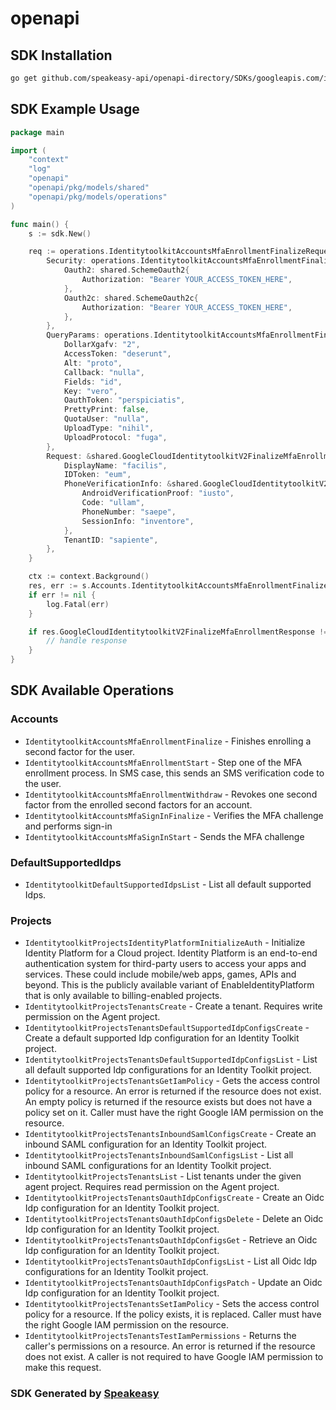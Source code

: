 # openapi

<!-- Start SDK Installation -->
## SDK Installation

```bash
go get github.com/speakeasy-api/openapi-directory/SDKs/googleapis.com/identitytoolkit/v2/go
```
<!-- End SDK Installation -->

## SDK Example Usage
<!-- Start SDK Example Usage -->
```go
package main

import (
    "context"
    "log"
    "openapi"
    "openapi/pkg/models/shared"
    "openapi/pkg/models/operations"
)

func main() {
    s := sdk.New()

    req := operations.IdentitytoolkitAccountsMfaEnrollmentFinalizeRequest{
        Security: operations.IdentitytoolkitAccountsMfaEnrollmentFinalizeSecurity{
            Oauth2: shared.SchemeOauth2{
                Authorization: "Bearer YOUR_ACCESS_TOKEN_HERE",
            },
            Oauth2c: shared.SchemeOauth2c{
                Authorization: "Bearer YOUR_ACCESS_TOKEN_HERE",
            },
        },
        QueryParams: operations.IdentitytoolkitAccountsMfaEnrollmentFinalizeQueryParams{
            DollarXgafv: "2",
            AccessToken: "deserunt",
            Alt: "proto",
            Callback: "nulla",
            Fields: "id",
            Key: "vero",
            OauthToken: "perspiciatis",
            PrettyPrint: false,
            QuotaUser: "nulla",
            UploadType: "nihil",
            UploadProtocol: "fuga",
        },
        Request: &shared.GoogleCloudIdentitytoolkitV2FinalizeMfaEnrollmentRequest{
            DisplayName: "facilis",
            IDToken: "eum",
            PhoneVerificationInfo: &shared.GoogleCloudIdentitytoolkitV2FinalizeMfaPhoneRequestInfo{
                AndroidVerificationProof: "iusto",
                Code: "ullam",
                PhoneNumber: "saepe",
                SessionInfo: "inventore",
            },
            TenantID: "sapiente",
        },
    }

    ctx := context.Background()
    res, err := s.Accounts.IdentitytoolkitAccountsMfaEnrollmentFinalize(ctx, req)
    if err != nil {
        log.Fatal(err)
    }

    if res.GoogleCloudIdentitytoolkitV2FinalizeMfaEnrollmentResponse != nil {
        // handle response
    }
}
```
<!-- End SDK Example Usage -->

<!-- Start SDK Available Operations -->
## SDK Available Operations


### Accounts

* `IdentitytoolkitAccountsMfaEnrollmentFinalize` - Finishes enrolling a second factor for the user.
* `IdentitytoolkitAccountsMfaEnrollmentStart` - Step one of the MFA enrollment process. In SMS case, this sends an SMS verification code to the user.
* `IdentitytoolkitAccountsMfaEnrollmentWithdraw` - Revokes one second factor from the enrolled second factors for an account.
* `IdentitytoolkitAccountsMfaSignInFinalize` - Verifies the MFA challenge and performs sign-in
* `IdentitytoolkitAccountsMfaSignInStart` - Sends the MFA challenge

### DefaultSupportedIdps

* `IdentitytoolkitDefaultSupportedIdpsList` - List all default supported Idps.

### Projects

* `IdentitytoolkitProjectsIdentityPlatformInitializeAuth` - Initialize Identity Platform for a Cloud project. Identity Platform is an end-to-end authentication system for third-party users to access your apps and services. These could include mobile/web apps, games, APIs and beyond. This is the publicly available variant of EnableIdentityPlatform that is only available to billing-enabled projects.
* `IdentitytoolkitProjectsTenantsCreate` - Create a tenant. Requires write permission on the Agent project.
* `IdentitytoolkitProjectsTenantsDefaultSupportedIdpConfigsCreate` - Create a default supported Idp configuration for an Identity Toolkit project.
* `IdentitytoolkitProjectsTenantsDefaultSupportedIdpConfigsList` - List all default supported Idp configurations for an Identity Toolkit project.
* `IdentitytoolkitProjectsTenantsGetIamPolicy` - Gets the access control policy for a resource. An error is returned if the resource does not exist. An empty policy is returned if the resource exists but does not have a policy set on it. Caller must have the right Google IAM permission on the resource.
* `IdentitytoolkitProjectsTenantsInboundSamlConfigsCreate` - Create an inbound SAML configuration for an Identity Toolkit project.
* `IdentitytoolkitProjectsTenantsInboundSamlConfigsList` - List all inbound SAML configurations for an Identity Toolkit project.
* `IdentitytoolkitProjectsTenantsList` - List tenants under the given agent project. Requires read permission on the Agent project.
* `IdentitytoolkitProjectsTenantsOauthIdpConfigsCreate` - Create an Oidc Idp configuration for an Identity Toolkit project.
* `IdentitytoolkitProjectsTenantsOauthIdpConfigsDelete` - Delete an Oidc Idp configuration for an Identity Toolkit project.
* `IdentitytoolkitProjectsTenantsOauthIdpConfigsGet` - Retrieve an Oidc Idp configuration for an Identity Toolkit project.
* `IdentitytoolkitProjectsTenantsOauthIdpConfigsList` - List all Oidc Idp configurations for an Identity Toolkit project.
* `IdentitytoolkitProjectsTenantsOauthIdpConfigsPatch` - Update an Oidc Idp configuration for an Identity Toolkit project.
* `IdentitytoolkitProjectsTenantsSetIamPolicy` - Sets the access control policy for a resource. If the policy exists, it is replaced. Caller must have the right Google IAM permission on the resource.
* `IdentitytoolkitProjectsTenantsTestIamPermissions` - Returns the caller's permissions on a resource. An error is returned if the resource does not exist. A caller is not required to have Google IAM permission to make this request.
<!-- End SDK Available Operations -->

### SDK Generated by [Speakeasy](https://docs.speakeasyapi.dev/docs/using-speakeasy/client-sdks)
